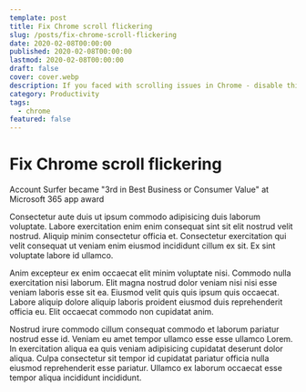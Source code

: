 ```yaml
---
template: post
title: Fix Chrome scroll flickering
slug: /posts/fix-chrome-scroll-flickering
date: 2020-02-08T00:00:00
published: 2020-02-08T00:00:00
lastmod: 2020-02-08T00:00:00
draft: false
cover: cover.webp
description: If you faced with scrolling issues in Chrome - disable this flag ```chrome://flags/#disable-threaded-scrolling```
category: Productivity
tags: 
  - chrome
featured: false
---
```


# Fix Chrome scroll flickering

Account Surfer became "3rd in Best Business or Consumer Value" at Microsoft 365 app award

Consectetur aute duis ut ipsum commodo adipisicing duis laborum voluptate. Labore exercitation enim enim consequat sint sit elit nostrud velit nostrud. Aliquip minim consectetur officia et. Consectetur exercitation qui velit consequat ut veniam enim eiusmod incididunt cillum ex sit. Ex sint voluptate labore id ullamco.

Anim excepteur ex enim occaecat elit minim voluptate nisi. Commodo nulla exercitation nisi laborum. Elit magna nostrud dolor veniam nisi nisi esse veniam laboris esse sit ea. Eiusmod velit quis quis ipsum quis occaecat. Labore aliquip dolore aliquip laboris proident eiusmod duis reprehenderit officia eu. Elit occaecat commodo non cupidatat anim.

Nostrud irure commodo cillum consequat commodo et laborum pariatur nostrud esse id. Veniam eu amet tempor ullamco esse esse ullamco Lorem. In exercitation aliqua ea quis veniam adipisicing cupidatat deserunt dolor aliqua. Culpa consectetur sit tempor id cupidatat pariatur officia nulla eiusmod reprehenderit esse pariatur. Ullamco ex laborum occaecat esse tempor aliqua incididunt incididunt.

